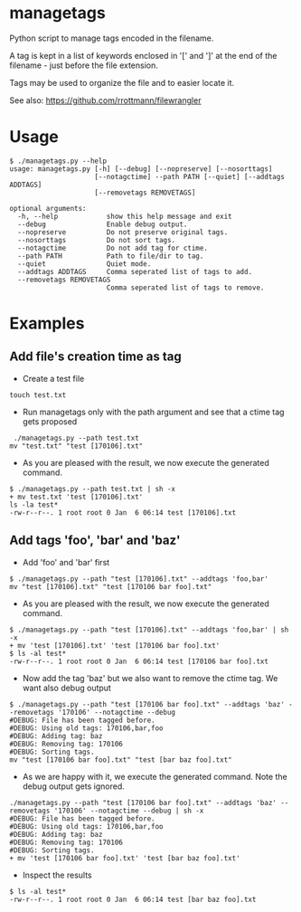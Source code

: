 # managetags
Python script to manage tags encoded in the filename.

A tag is kept in a list of keywords enclosed in '[' and ']'
at the end of the filename - just before the file extension.

Tags may be used to organize the file and to easier locate it.

See also: https://github.com/rrottmann/filewrangler

# Usage

~~~
$ ./managetags.py --help
usage: managetags.py [-h] [--debug] [--nopreserve] [--nosorttags]
                     [--notagctime] --path PATH [--quiet] [--addtags ADDTAGS]
                     [--removetags REMOVETAGS]

optional arguments:
  -h, --help            show this help message and exit
  --debug               Enable debug output.
  --nopreserve          Do not preserve original tags.
  --nosorttags          Do not sort tags.
  --notagctime          Do not add tag for ctime.
  --path PATH           Path to file/dir to tag.
  --quiet               Quiet mode.
  --addtags ADDTAGS     Comma seperated list of tags to add.
  --removetags REMOVETAGS
                        Comma seperated list of tags to remove.
~~~

# Examples

## Add file's creation time as tag

 * Create a test file

~~~
touch test.txt
~~~

 * Run managetags only with the path argument and see that a ctime tag gets proposed

~~~
 ./managetags.py --path test.txt
mv "test.txt" "test [170106].txt"
~~~

 * As you are pleased with the result, we now execute the generated command.

~~~
$ ./managetags.py --path test.txt | sh -x
+ mv test.txt 'test [170106].txt'
ls -la test*
-rw-r--r--. 1 root root 0 Jan  6 06:14 test [170106].txt
~~~

## Add tags 'foo', 'bar' and 'baz'

  * Add 'foo' and 'bar' first

~~~
$ ./managetags.py --path "test [170106].txt" --addtags 'foo,bar'
mv "test [170106].txt" "test [170106 bar foo].txt"
~~~

 * As you are pleased with the result, we now execute the generated command.

~~~
$ ./managetags.py --path "test [170106].txt" --addtags 'foo,bar' | sh -x
+ mv 'test [170106].txt' 'test [170106 bar foo].txt'
$ ls -al test*
-rw-r--r--. 1 root root 0 Jan  6 06:14 test [170106 bar foo].txt
~~~

 * Now add the tag 'baz' but we also want to remove the ctime tag. We want also debug output

~~~
$ ./managetags.py --path "test [170106 bar foo].txt" --addtags 'baz' --removetags '170106' --notagctime --debug
#DEBUG: File has been tagged before.
#DEBUG: Using old tags: 170106,bar,foo
#DEBUG: Adding tag: baz
#DEBUG: Removing tag: 170106
#DEBUG: Sorting tags.
mv "test [170106 bar foo].txt" "test [bar baz foo].txt"
~~~

 * As we are happy with it, we execute the generated command. Note the debug output gets ignored.

~~~
./managetags.py --path "test [170106 bar foo].txt" --addtags 'baz' --removetags '170106' --notagctime --debug | sh -x
#DEBUG: File has been tagged before.
#DEBUG: Using old tags: 170106,bar,foo
#DEBUG: Adding tag: baz
#DEBUG: Removing tag: 170106
#DEBUG: Sorting tags.
+ mv 'test [170106 bar foo].txt' 'test [bar baz foo].txt'
~~~

 * Inspect the results

~~~
$ ls -al test*
-rw-r--r--. 1 root root 0 Jan  6 06:14 test [bar baz foo].txt
~~~
